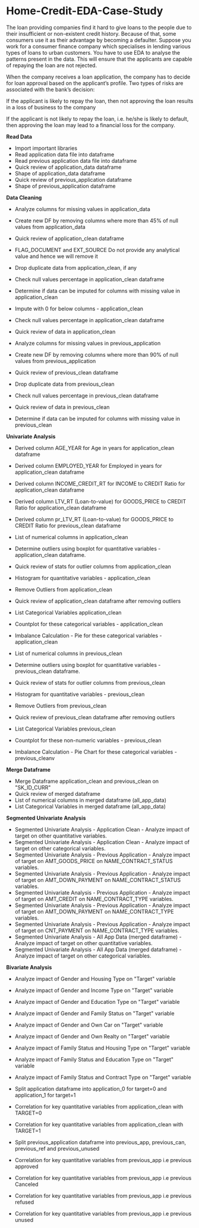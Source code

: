 # Home-Credit-EDA-Case-Study
The loan providing companies find it hard to give loans to the people due to their insufficient or non-existent credit history. Because of that, some consumers use it as their advantage by becoming a defaulter. Suppose you work for a consumer finance company which specialises in lending various types of loans to urban customers. You have to use EDA to analyse the patterns present in the data. This will ensure that the applicants are capable of repaying the loan are not rejected.

 

When the company receives a loan application, the company has to decide for loan approval based on the applicant’s profile. Two types of risks are associated with the bank’s decision:

If the applicant is likely to repay the loan, then not approving the loan results in a loss of business to the company

If the applicant is not likely to repay the loan, i.e. he/she is likely to default, then approving the loan may lead to a financial loss for the company.

**Read Data**	
* Import important libraries	
* Read application data file into dataframe	
* Read previous application data file into dataframe	
* Quick review of application_data dataframe	
* Shape of application_data dataframe	
* Quick review of previous_application dataframe	
* Shape of previous_application dataframe	
	
**Data Cleaning**	
* Analyze columns for missing values in application_data	
* Create new DF by removing columns where more than 45% of null values from application_data	
* Quick review of application_clean dataframe	
* FLAG_DOCUMENT and EXT_SOURCE Do not provide any analytical value and hence we will remove it	
* Drop duplicate data from application_clean, if any	
* Check null values percentage in application_clean dataframe	
* Determine if data can be imputed for columns with missing value in application_clean	
* Impute with 0 for below columns - application_clean	
* Check null values percentage in application_clean dataframe	
* Quick review of data in application_clean	
	
* Analyze columns for missing values in previous_application	
* Create new DF by removing columns where more than 90% of null values from previous_application	
* Quick review of previous_clean dataframe	
* Drop duplicate data from previous_clean	
* Check null values percentage in previous_clean dataframe	
* Quick review of data in previous_clean	
* Determine if data can be imputed for columns with missing value in previous_clean	
	
**Univariate Analysis**	
* Derived column AGE_YEAR for Age in years for application_clean dataframe	
* Derived column EMPLOYED_YEAR for Employed in years for application_clean dataframe	
* Derived column INCOME_CREDIT_RT for INCOME to CREDIT Ratio for application_clean dataframe	
* Derived column LTV_RT (Loan-to-value) for GOODS_PRICE to CREDIT Ratio for application_clean dataframe	
* Derived column pr_LTV_RT (Loan-to-value) for GOODS_PRICE to CREDIT Ratio for previous_clean dataframe	
	
* List of numerical columns in application_clean	
* Determine outliers using boxplot for quantitative variables - application_clean dataframe.	
* Quick review of stats for outlier columns from application_clean	
* Histogram for quantitative variables - application_clean	
* Remove Outliers from application_clean	
* Quick review of application_clean dataframe after removing outliers	
* List Categorical Variables application_clean	
* Countplot for these categorical variables - application_clean	
* Imbalance Calculation - Pie for these categorical variables - application_clean	
	
* List of numerical columns in previous_clean	
* Determine outliers using boxplot for quantitative variables - previous_clean dataframe.	
* Quick review of stats for outlier columns from previous_clean	
* Histogram for quantitative variables - previous_clean	
* Remove Outliers from previous_clean	
* Quick review of previous_clean dataframe after removing outliers	
* List Categorical Variables previous_clean	
* Countplot for these non-numeric variables - previous_clean	
* Imbalance Calculation - Pie Chart for these categorical variables - previous_cleanv	
	
**Merge Dataframe**	
* Merge Dataframe application_clean and previous_clean on "SK_ID_CURR"	
* Quick review of merged dataframe	
* List of numerical columns in merged dataframe (all_app_data)	
* List Categorical Variables in merged dataframe (all_app_data)	
	
**Segmented Univariate Analysis**	
* Segmented Univariate Analysis - Application Clean - Analyze impact of target on other quantitative variables.	
* Segmented Univariate Analysis - Application Clean - Analyze impact of target on other categorical variables.	
* Segmented Univariate Analysis - Previous Application - Analyze impact of target on AMT_GOODS_PRICE on  NAME_CONTRACT_STATUS variables.	
* Segmented Univariate Analysis - Previous Application - Analyze impact of target on AMT_DOWN_PAYMENT on  NAME_CONTRACT_STATUS variables.	
* Segmented Univariate Analysis - Previous Application - Analyze impact of target on AMT_CREDIT on  NAME_CONTRACT_TYPE variables.	
* Segmented Univariate Analysis - Previous Application - Analyze impact of target on AMT_DOWN_PAYMENT on  NAME_CONTRACT_TYPE variables. 
* Segmented Univariate Analysis - Previous Application - Analyze impact of target on CNT_PAYMENT on  NAME_CONTRACT_TYPE variables.	
* Segmented Univariate Analysis - All App Data (merged dataframe) - Analyze impact of target on other quantitative variables.	
* Segmented Univariate Analysis - All App Data (merged dataframe) - Analyze impact of target on other categorical variables.	
	
**Bivariate Analysis**	
* Analyze impact of Gender and Housing Type on "Target" variable	
* Analyze impact of Gender and Income Type on "Target" variable	
* Analyze impact of Gender and Education Type on "Target" variable	
* Analyze impact of Gender and Family Status on "Target" variable	
* Analyze impact of Gender and Own Car on "Target" variable	
* Analyze impact of Gender and Own Realty on "Target" variable	
* Analyze impact of Family Status and Housing Type on "Target" variable	
* Analyze impact of Family Status and Education Type on "Target" variable	
* Analyze impact of Family Status and Contract Type on "Target" variable	
	 
* Split application dataframe into application_0 for target=0 and application_1 for target=1	
* Correlation for key quantitative variables from application_clean with TARGET=0	
* Correlation for key quantitative variables from application_clean with TARGET=1	
* Split previous_application dataframe into previous_app, previous_can, previous_ref and previous_unused	
* Correlation for key quantitative variables from previous_app i.e previous approved	
* Correlation for key quantitative variables from previous_app i.e previous Canceled	
* Correlation for key quantitative variables from previous_app i.e previous refused	
* Correlation for key quantitative variables from previous_app i.e previous unused	
